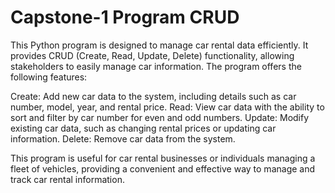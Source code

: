 # Capstone-1 Program CRUD 
This Python program is designed to manage car rental data efficiently. It provides CRUD (Create, Read, Update, Delete) functionality, allowing stakeholders to easily manage car information. The program offers the following features:

Create: Add new car data to the system, including details such as car number, model, year, and rental price. 
Read: View car data with the ability to sort and filter by car number for even and odd numbers. 
Update: Modify existing car data, such as changing rental prices or updating car information. 
Delete: Remove car data from the system.

This program is useful for car rental businesses or individuals managing a fleet of vehicles, providing a convenient and effective way to manage and track car rental information.
